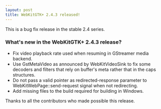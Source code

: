 ```yaml
---
layout: post
title: WebKitGTK+ 2.4.3 released!
---
```


This is a bug fix release in the stable 2.4 series.

### What's new in the WebKitGTK+ 2.4.3 release?

 - Fix video playback rate used when resuming in GStreamer media backend.
 - Use GstMetaVideo as announced by WebKitVideoSink to fix some
   decoders and filters that rely on buffer's meta rather that in the
   caps structures.
 - Do not pass a valid pointer as redirected-response parameter to
   WebKitWebPage::send-request signal when not redirecting.
 - Add missing files to the build required for building in Windows.

Thanks to all the contributors who made possible this release.
